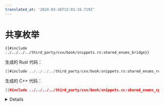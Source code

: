 ```yaml
---
translated_at: '2024-03-26T12:01:16.719Z'
---
```


# 共享枚举

```rust,ignore
{{#include ../../../../third_party/cxx/book/snippets.rs:shared_enums_bridge}}
```

生成的 Rust 代码：

```rust
{{#include ../../../../third_party/cxx/book/snippets.rs:shared_enums_rust}}
```

生成的 C++ 代码：

```c++
{{#include ../../../../third_party/cxx/book/snippets.cc:shared_enums_cpp}}
```

<details>

- 在 Rust 端，为共享枚举生成的代码实际上是一个包装了数值的结构体。这是因为在 C++ 中，枚举类持有与所有列出的变体不同的值并不是 UB（未定义行为），而我们的 Rust 表示需要具有相同的行为。

</details>
